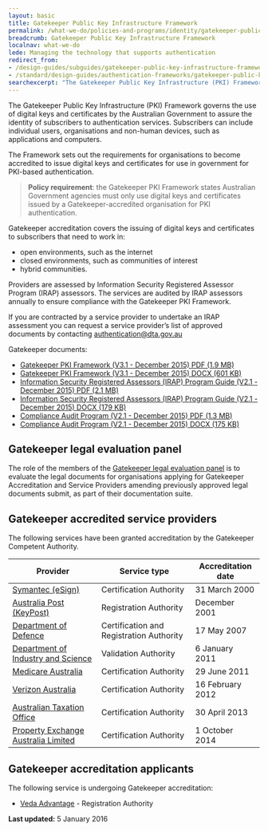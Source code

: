 ```yaml
---
layout: basic
title: Gatekeeper Public Key Infrastructure Framework
permalink: /what-we-do/policies-and-programs/identity/gatekeeper-public-key-infrastructure-framework/
breadcrumb: Gatekeeper Public Key Infrastructure Framework
localnav: what-we-do
lede: Managing the technology that supports authentication
redirect_from:
- /design-guides/subguides/gatekeeper-public-key-infrastructure-framework
- /standard/design-guides/authentication-frameworks/gatekeeper-public-key-infrastructure-framework/
searchexcerpt: "The Gatekeeper Public Key Infrastructure (PKI) Framework governs the use of digital keys and certificates by the Australian Government to assure the identity of subscribers to authentication services."
---
```

The Gatekeeper Public Key Infrastructure (PKI) Framework governs the use of digital keys and certificates by the Australian Government to assure the identity of subscribers to authentication services. Subscribers can include individual users, organisations and non-human devices, such as applications and computers.

The Framework sets out the requirements for organisations to become accredited to issue digital keys and certificates for use in government for PKI-based authentication.

> **Policy requirement**: the Gatekeeper PKI Framework states Australian Government agencies must only use digital keys and certificates issued by a Gatekeeper-accredited organisation for PKI authentication.

Gatekeeper accreditation covers the issuing of digital keys and certificates to subscribers that need to work in:

- open environments, such as the internet
- closed environments, such as communities of interest
- hybrid communities.

Providers are assessed by Information Security Registered Assessor Program (IRAP) assessors. The services are audited by IRAP assessors annually to ensure compliance with the Gatekeeper PKI Framework.

If you are contracted by a service provider to undertake an IRAP assessment you can request a service provider’s list of approved documents by contacting [authentication@dta.gov.au](mailto:authentication@dta.gov.au)

Gatekeeper documents:

- [Gatekeeper PKI Framework (V3.1 - December 2015) PDF (1.9 MB)](/files/authentication-framework/Gatekeeper-PKI-Framework-v3_1.pdf)
- [Gatekeeper PKI Framework (V3.1 - December 2015) DOCX (601 KB)](/files/authentication-framework/Gatekeeper-PKI-Framework-v3_1.docx)
- [Information Security Registered Assessors (IRAP) Program Guide (V2.1 - December 2015) PDF (2.1 MB)](/files/authentication-framework/Gatekeeper-PKI-Framework-IRAP-Guide-v2_1.pdf)
- [Information Security Registered Assessors (IRAP) Program Guide (V2.1 - December 2015) DOCX (179 KB)](/files/authentication-framework/Gatekeeper-PKI-Framework-IRAP-Guide-v2_1.docx)
- [Compliance Audit Program (V2.1 - December 2015) PDF (1.3 MB)](/files/authentication-framework/Gatekeeper-PKI-Framework-Compliance-Audit-Program-v2_1.pdf)
- [Compliance Audit Program (V2.1 - December 2015) DOCX (175 KB)](/files/authentication-framework/Gatekeeper-PKI-Framework-Compliance-Audit-Program-v2_1.docx)

## Gatekeeper legal evaluation panel
 The role of the members of the [Gatekeeper legal evaluation panel](/standard/design-guides/authentication-frameworks/gatekeeper-legal-evaluation-panel/) is to evaluate the legal documents for organisations applying for Gatekeeper Accreditation and Service Providers amending previously approved legal documents submit, as part of their documentation suite.

## Gatekeeper accredited service providers

The following services have been granted accreditation by the Gatekeeper Competent Authority.

| Provider | Service type | Accreditation date |
| --- | --- | --- |
| [Symantec (eSign)](https://symantec-gatekeeper.com.au/) | Certification Authority | 31 March 2000 |
| [Australia Post (KeyPost)](http://auspost.com.au/business-solutions/electronic-authentication.html) | Registration Authority | December 2001 |
| [Department of Defence](http://www.defence.gov.au/pki/) | Certification and Registration Authority | 17 May 2007 |
| [Department of Industry and Science](http://vanguard.business.gov.au/Pages/default.aspx) | Validation Authority | 6 January 2011 |
| [Medicare Australia](http://www.humanservices.gov.au/health-professionals/services/public-key-infrastructure/) | Certification Authority | 29 June 2011 |
| [Verizon Australia](http://www.certificates-australia.com.au/) | Certification Authority | 16 February 2012 |
| [Australian Taxation Office](https://abr.gov.au/AUSkey/) | Certification Authority | 30 April 2013 |
| [Property Exchange Australia Limited](http://www.pexa.com.au/industry-safeguards/) | Certification Authority | 1 October 2014 |

## Gatekeeper accreditation applicants

The following service is undergoing Gatekeeper accreditation:

- [Veda Advantage](https://www.veda.com.au/) - Registration Authority

**Last updated:** 5 January 2016
